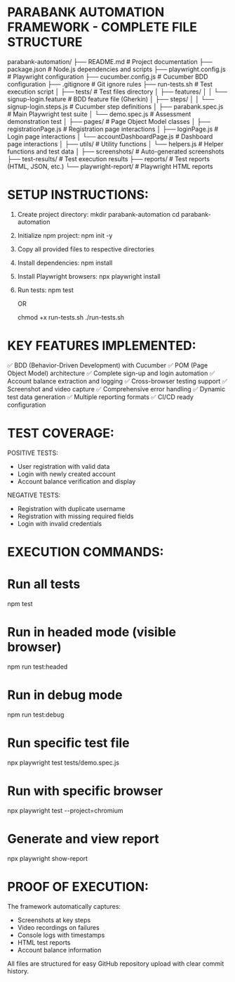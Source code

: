 PARABANK AUTOMATION FRAMEWORK - COMPLETE FILE STRUCTURE
=======================================================

parabank-automation/
├── README.md                          # Project documentation
├── package.json                       # Node.js dependencies and scripts
├── playwright.config.js              # Playwright configuration
├── cucumber.config.js                # Cucumber BDD configuration
├── .gitignore                         # Git ignore rules
├── run-tests.sh                       # Test execution script
│
├── tests/                             # Test files directory
│   ├── features/
│   │   └── signup-login.feature       # BDD feature file (Gherkin)
│   ├── steps/
│   │   └── signup-login.steps.js      # Cucumber step definitions
│   ├── parabank.spec.js              # Main Playwright test suite
│   └── demo.spec.js                  # Assessment demonstration test
│
├── pages/                             # Page Object Model classes
│   ├── registrationPage.js           # Registration page interactions
│   ├── loginPage.js                  # Login page interactions
│   └── accountDashboardPage.js       # Dashboard page interactions
│
├── utils/                             # Utility functions
│   └── helpers.js                     # Helper functions and test data
│
├── screenshots/                       # Auto-generated screenshots
├── test-results/                      # Test execution results
├── reports/                           # Test reports (HTML, JSON, etc.)
└── playwright-report/                 # Playwright HTML reports

SETUP INSTRUCTIONS:
==================

1. Create project directory:
   mkdir parabank-automation
   cd parabank-automation

2. Initialize npm project:
   npm init -y

3. Copy all provided files to respective directories

4. Install dependencies:
   npm install

5. Install Playwright browsers:
   npx playwright install

6. Run tests:
   npm test
   
   OR
   
   chmod +x run-tests.sh
   ./run-tests.sh

KEY FEATURES IMPLEMENTED:
========================

✅ BDD (Behavior-Driven Development) with Cucumber
✅ POM (Page Object Model) architecture
✅ Complete sign-up and login automation
✅ Account balance extraction and logging
✅ Cross-browser testing support
✅ Screenshot and video capture
✅ Comprehensive error handling
✅ Dynamic test data generation
✅ Multiple reporting formats
✅ CI/CD ready configuration

TEST COVERAGE:
=============

POSITIVE TESTS:
- User registration with valid data
- Login with newly created account
- Account balance verification and display

NEGATIVE TESTS:
- Registration with duplicate username
- Registration with missing required fields
- Login with invalid credentials

EXECUTION COMMANDS:
==================

# Run all tests
npm test

# Run in headed mode (visible browser)
npm run test:headed

# Run in debug mode
npm run test:debug

# Run specific test file
npx playwright test tests/demo.spec.js

# Run with specific browser
npx playwright test --project=chromium

# Generate and view report
npx playwright show-report

PROOF OF EXECUTION:
==================

The framework automatically captures:
- Screenshots at key steps
- Video recordings on failures
- Console logs with timestamps
- HTML test reports
- Account balance information

All files are structured for easy GitHub repository upload with clear commit history.